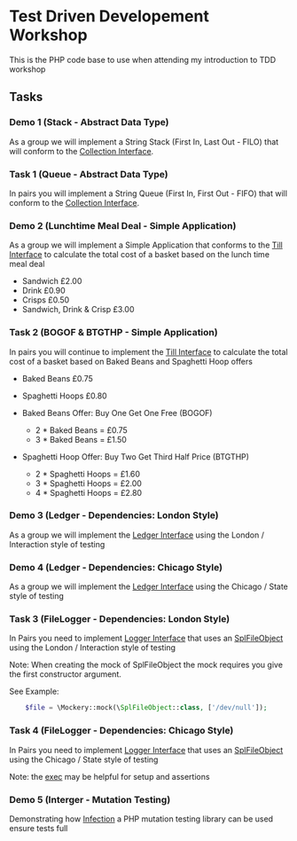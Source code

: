 # Test Driven Developement Workshop

This is the PHP code base to use when attending my introduction to TDD workshop

## Tasks

### Demo 1 (Stack - Abstract Data Type)

As a group we will implement a String Stack (First In, Last Out - FILO) that will conform to the 
[Collection Interface](src/Collection.php).

### Task 1 (Queue - Abstract Data Type)

In pairs you will implement a String Queue (First In, First Out - FIFO) that will conform to the 
[Collection Interface](src/Collection.php).

### Demo 2 (Lunchtime Meal Deal - Simple Application)

As a group we will implement a Simple Application that conforms to the [Till Interface](src/Till/Till.php) to calculate
the total cost of a basket based on the lunch time meal deal

  - Sandwich £2.00
  - Drink £0.90
  - Crisps £0.50
  - Sandwich, Drink & Crisp £3.00
  
### Task 2 (BOGOF & BTGTHP - Simple Application)

In pairs you will continue to implement the [Till Interface](src/Till/Till.php)  to calculate the total cost of a basket
based on Baked Beans and Spaghetti Hoop offers

  - Baked Beans £0.75
  - Spaghetti Hoops £0.80
  
  - Baked Beans Offer: Buy One Get One Free (BOGOF) 
    - 2 * Baked Beans = £0.75
    - 3 * Baked Beans = £1.50
  - Spaghetti Hoop Offer: Buy Two Get Third Half Price (BTGTHP)
    - 2 * Spaghetti Hoops = £1.60
    - 3 * Spaghetti Hoops = £2.00
    - 4 * Spaghetti Hoops = £2.80
     
### Demo 3 (Ledger - Dependencies: London Style)

As a group we will implement the [Ledger Interface](src/Ledger/Ledger.php) using the London / Interaction style of 
testing  

### Demo 4 (Ledger - Dependencies: Chicago Style)

As a group we will implement the [Ledger Interface](src/Ledger/Ledger.php) using the Chicago / State style of testing

### Task 3 (FileLogger - Dependencies: London Style)

In Pairs you need to implement [Logger Interface](src/Logging/Logging.php) that uses an 
[SplFileObject](http://php.net/manual/en/class.splfileobject.php) using the London / Interaction style of testing

Note: When creating the mock of SplFileObject the mock requires you give the first constructor argument. 

See Example:

```php
    $file = \Mockery::mock(\SplFileObject::class, ['/dev/null']);
```

### Task 4 (FileLogger - Dependencies: Chicago Style)

In Pairs you need to implement [Logger Interface](src/Logging/Logging.php) that uses an 
[SplFileObject](http://php.net/manual/en/class.splfileobject.php) using the Chicago / State style of testing

Note: the [exec](http://php.net/manual/en/function.exec.php) may be helpful for setup and assertions   

### Demo 5 (Interger - Mutation Testing)

Demonstrating how [Infection](https://infection.github.io/) a PHP mutation testing library can be used ensure tests full

